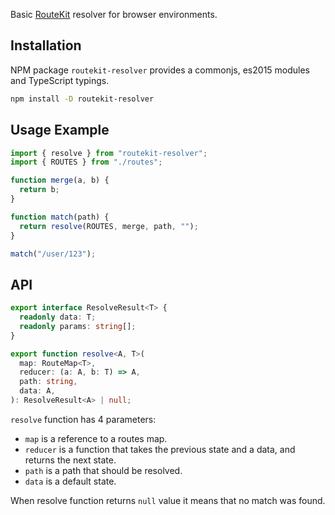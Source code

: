 Basic [RouteKit](https://github.com/localvoid/routekit) resolver for browser environments.

## Installation

NPM package `routekit-resolver` provides a commonjs, es2015 modules and TypeScript typings.

```sh
npm install -D routekit-resolver
```

## Usage Example

```js
import { resolve } from "routekit-resolver";
import { ROUTES } from "./routes";

function merge(a, b) {
  return b;
}

function match(path) {
  return resolve(ROUTES, merge, path, "");
}

match("/user/123");
```

## API

```ts
export interface ResolveResult<T> {
  readonly data: T;
  readonly params: string[];
}

export function resolve<A, T>(
  map: RouteMap<T>,
  reducer: (a: A, b: T) => A,
  path: string,
  data: A,
): ResolveResult<A> | null;
```

`resolve` function has 4 parameters:

- `map` is a reference to a routes map.
- `reducer` is a function that takes the previous state and a data, and returns the next state.
- `path` is a path that should be resolved.
- `data` is a default state.

When resolve function returns `null` value it means that no match was found.